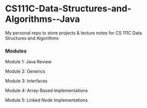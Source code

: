 # CS111C-Data-Structures-and-Algorithms--Java
My personal repo to store projects &amp; lecture notes for CS 111C Data Structures and Algorithms

### Modules
Module 1: Java Review

Module 2: Generics

Module 3: Interfaces

Module 4: Array-Based Implementations

Module 5: Linked Node Implementations
